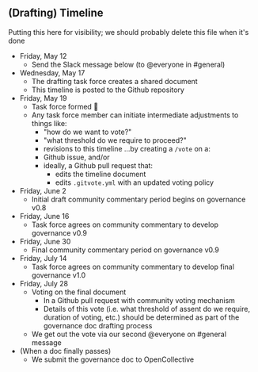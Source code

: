 ## (Drafting) Timeline

Putting this here for visibility; we should probably delete this file when it's done

- Friday, May 12
    - Send the Slack message below (to @everyone in #general)
- Wednesday, May 17
    - The drafting task force creates a shared document
    - This timeline is posted to the Github repository
- Friday, May 19
    - Task force formed :tada: 
    - Any task force member can initiate intermediate adjustments to things like:
        - "how do we want to vote?"
        - "what threshold do we require to proceed?"
        - revisions to this timeline
    ...by creating a `/vote` on a:
        - Github issue, and/or
        - ideally, a Github pull request that:
            - edits the timeline document
            - edits `.gitvote.yml` with an updated voting policy
- Friday, June 2
    - Initial draft community commentary period begins on governance v0.8
- Friday, June 16
    - Task force agrees on community commentary to develop governance v0.9
- Friday, June 30 
    - Final community commentary period on governance v0.9
- Friday, July 14
    - Task force agrees on community commentary to develop final governance v1.0
- Friday, July 28
    - Voting on the final document
      - In a Github pull request with community voting mechanism
      - Details of this vote (i.e. what threshold of assent do we require, duration of voting, etc.) should be determined as part of the governance doc drafting process
    - We get out the vote via our second @everyone on #general message
- (When a doc finally passes)
    - We submit the governance doc to OpenCollective
